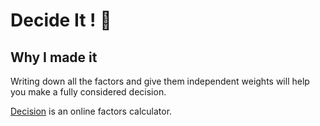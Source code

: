 # Decide It ! 🐣

## Why I made it

Writing down all the factors and give them independent weights will help you make a fully considered decision.

[Decision](https://decision.joway.io/) is an online factors calculator.




